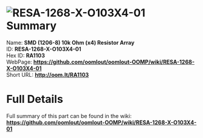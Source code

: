 
![RESA-1268-X-O103X4-01](https://github.com/oomlout/oomlout-OOMP/blob/master/parts/RESA-1268-X-O103X4-01/RESA-1268-X-O103X4-01_420.jpg)   
Summary
=================
  
Name: __SMD (1206-8) 10k Ohm (x4) Resistor Array__    
ID: __RESA-1268-X-O103X4-01__   
Hex ID: __RA1103__   
WebPage: __https://github.com/oomlout/oomlout-OOMP/wiki/RESA-1268-X-O103X4-01__   
Short URL: __http://oom.lt/RA1103__   

Full Details
==========================
Full summary of this part can be found in the wiki:   
__https://github.com/oomlout/oomlout-OOMP/wiki/RESA-1268-X-O103X4-01__    

